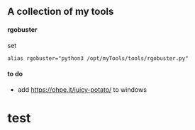 ## A collection of my tools

#### rgobuster
set 
```
alias rgobuster="python3 /opt/myTools/tools/rgobuster.py"
```


#### to do
- add https://ohpe.it/juicy-potato/ to windows

# test